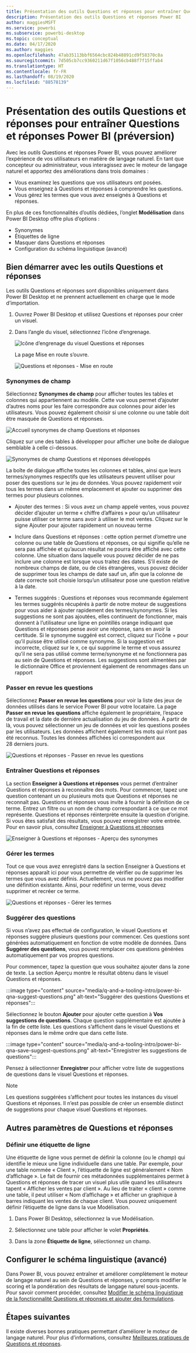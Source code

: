 ```yaml
---
title: Présentation des outils Questions et réponses pour entraîner Questions et réponses Power BI (préversion)
description: Présentation des outils Questions et réponses Power BI
author: maggiesMSFT
ms.service: powerbi
ms.subservice: powerbi-desktop
ms.topic: conceptual
ms.date: 04/17/2020
ms.author: maggies
ms.openlocfilehash: 47ab35113bbf6564cbc824b48891cd9f58370c8a
ms.sourcegitcommit: 7d505cb7cc9360211d67f1056cb488f7f15ffab4
ms.translationtype: HT
ms.contentlocale: fr-FR
ms.lasthandoff: 08/19/2020
ms.locfileid: "88578139"
---
```

# <a name="intro-to-qa-tooling-to-train-power-bi-qa-preview"></a>Présentation des outils Questions et réponses pour entraîner Questions et réponses Power BI (préversion)

Avec les *outils* Questions et réponses Power BI, vous pouvez améliorer l’expérience de vos utilisateurs en matière de langage naturel. En tant que concepteur ou administrateur, vous interagissez avec le moteur de langage naturel et apportez des améliorations dans trois domaines : 

- Vous examinez les questions que vos utilisateurs ont posées.
- Vous enseignez à Questions et réponses à comprendre les questions.
- Vous gérez les termes que vous avez enseignés à Questions et réponses.

En plus de ces fonctionnalités d’outils dédiées, l’onglet **Modélisation** dans Power BI Desktop offre plus d’options :  

- Synonymes
- Étiquettes de ligne
- Masquer dans Questions et réponses
- Configuration du schéma linguistique (avancé)

## <a name="get-started-with-qa-tooling"></a>Bien démarrer avec les outils Questions et réponses

Les outils Questions et réponses sont disponibles uniquement dans Power BI Desktop et ne prennent actuellement en charge que le mode d’importation.

1. Ouvrez Power BI Desktop et utilisez Questions et réponses pour créer un visuel. 
2. Dans l’angle du visuel, sélectionnez l’icône d’engrenage. 

    ![Icône d’engrenage du visuel Questions et réponses](media/q-and-a-tooling-intro/qna-visual-gear.png)

    La page Mise en route s’ouvre.  

    ![Questions et réponses - Mise en route](media/q-and-a-tooling-intro/qna-tooling-dialog.png)

### <a name="field-synonyms"></a>Synonymes de champ

Sélectionnez **Synonymes de champ** pour afficher toutes les tables et colonnes qui appartiennent au modèle. Cette vue vous permet d’ajouter d’autres noms pour les faire correspondre aux colonnes pour aider les utilisateurs. Vous pouvez également choisir si une colonne ou une table doit être masquée de Questions et réponses.

![Accueil synonymes de champ Questions et réponses](media/q-and-a-tooling-intro/qna-tooling-field-synonyms-home.png)

Cliquez sur une des tables à développer pour afficher une boîte de dialogue semblable à celle ci-dessous.

![Synonymes de champ Questions et réponses développés](media/q-and-a-tooling-intro/qna-tooling-field-synonyms-expanded.png)

La boîte de dialogue affiche toutes les colonnes et tables, ainsi que leurs termes/synonymes respectifs que les utilisateurs peuvent utiliser pour poser des questions sur le jeu de données. Vous pouvez rapidement voir tous les termes dans un même emplacement et ajouter ou supprimer des termes pour plusieurs colonnes. 

- Ajouter des termes : Si vous avez un champ appelé ventes, vous pouvez décider d’ajouter un terme « chiffre d’affaires » pour qu’un utilisateur puisse utiliser ce terme sans avoir à utiliser le mot ventes. Cliquez sur le signe Ajouter pour ajouter rapidement un nouveau terme

- Inclure dans Questions et réponses : cette option permet d’omettre une colonne ou une table de Questions et réponses, ce qui signifie qu’elle ne sera pas affichée et qu’aucun résultat ne pourra être affiché avec cette colonne. Une situation dans laquelle vous pouvez décider de ne pas inclure une colonne est lorsque vous traitez des dates. S’il existe de nombreux champs de date, ou de clés étrangères, vous pouvez décider de supprimer tous les champs de date sauf un, afin que la colonne de date correcte soit choisie lorsqu’un utilisateur pose une question relative à la date.

- Termes suggérés : Questions et réponses vous recommande également les termes suggérés récupérés à partir de notre moteur de suggestions pour vous aider à ajouter rapidement des termes/synonymes. Si les suggestions ne sont pas ajoutées, elles continuent de fonctionner, mais donnent à l’utilisateur une ligne en pointillés orange indiquant que Questions et réponses pense avoir une réponse, sans en avoir la certitude. Si le synonyme suggéré est correct, cliquez sur l’icône + pour qu’il puisse être utilisé comme synonyme. Si la suggestion est incorrecte, cliquez sur le x, ce qui supprime le terme et vous assurez qu’il ne sera pas utilisé comme terme/synonyme et ne fonctionnera pas au sein de Questions et réponses. Les suggestions sont alimentées par le dictionnaire Office et proviennent également de renommages dans un rapport

### <a name="review-questions"></a>Passer en revue les questions

Sélectionnez **Passer en revue les questions** pour voir la liste des jeux de données utilisés dans le service Power BI pour votre locataire. La page **Passer en revue les questions** affiche également le propriétaire, l’espace de travail et la date de dernière actualisation du jeu de données. À partir de là, vous pouvez sélectionner un jeu de données et voir les questions posées par les utilisateurs. Les données affichent également les mots qui n’ont pas été reconnus. Toutes les données affichées ici correspondent aux 28 derniers jours.

![Questions et réponses - Passer en revue les questions](media/q-and-a-tooling-intro/qna-tooling-review-questions.png)

### <a name="teach-qa"></a>Entraîner Questions et réponses

La section **Enseigner à Questions et réponses** vous permet d’entraîner Questions et réponses à reconnaître des mots. Pour commencer, tapez une question contenant un ou plusieurs mots que Questions et réponses ne reconnaît pas. Questions et réponses vous invite à fournir la définition de ce terme. Entrez un filtre ou un nom de champ correspondant à ce que ce mot représente. Questions et réponses réinterprète ensuite la question d’origine. Si vous êtes satisfait des résultats, vous pouvez enregistrer votre entrée. Pour en savoir plus, consultez [Enseigner à Questions et réponses](q-and-a-tooling-teach-q-and-a.md)

![Enseigner à Questions et réponses - Aperçu des synonymes](media/q-and-a-tooling-intro/qna-tooling-teach-fixpreview.png)

### <a name="manage-terms"></a>Gérer les termes

Tout ce que vous avez enregistré dans la section Enseigner à Questions et réponses apparaît ici pour vous permettre de vérifier ou de supprimer les termes que vous avez définis. Actuellement, vous ne pouvez pas modifier une définition existante. Ainsi, pour redéfinir un terme, vous devez supprimer et recréer ce terme.

![Questions et réponses - Gérer les termes](media/q-and-a-tooling-intro/qna-manage-terms.png)

### <a name="suggest-questions"></a>Suggérer des questions

Si vous n’avez pas effectué de configuration, le visuel Questions et réponses suggère plusieurs questions pour commencer. Ces questions sont générées automatiquement en fonction de votre modèle de données. Dans **Suggérer des questions**, vous pouvez remplacer ces questions générées automatiquement par vos propres questions.

Pour commencer, tapez la question que vous souhaitez ajouter dans la zone de texte. La section Aperçu montre le résultat obtenu dans le visuel Questions et réponses. 

:::image type="content" source="media/q-and-a-tooling-intro/power-bi-qna-suggest-questions.png" alt-text="Suggérer des questions Questions et réponses":::
 
Sélectionnez le bouton **Ajouter** pour ajouter cette question à **Vos suggestions de questions**. Chaque question supplémentaire est ajoutée à la fin de cette liste. Les questions s’affichent dans le visuel Questions et réponses dans le même ordre que dans cette liste. 

:::image type="content" source="media/q-and-a-tooling-intro/power-bi-qna-save-suggest-questions.png" alt-text="Enregistrer les suggestions de questions":::
 
Pensez à sélectionner **Enregistrer** pour afficher votre liste de suggestions de questions dans le visuel Questions et réponses. 

> [!NOTE]
> Les questions suggérées s’affichent pour toutes les instances du visuel Questions et réponses. Il n’est pas possible de créer un ensemble distinct de suggestions pour chaque visuel Questions et réponses.
> 
> 

## <a name="other-qa-settings"></a>Autres paramètres de Questions et réponses

### <a name="set-a-row-label"></a>Définir une étiquette de ligne

Une étiquette de ligne vous permet de définir la colonne (ou le *champ*) qui identifie le mieux une ligne individuelle dans une table. Par exemple, pour une table nommée « Client », l’étiquette de ligne est généralement « Nom d’affichage ». Le fait de fournir ces métadonnées supplémentaires permet à Questions et réponses de tracer un visuel plus utile quand les utilisateurs tapent « Afficher les ventes par client ». Au lieu de traiter « client » comme une table, il peut utiliser « Nom d’affichage » et afficher un graphique à barres indiquant les ventes de chaque client. Vous pouvez uniquement définir l’étiquette de ligne dans la vue Modélisation. 

1. Dans Power BI Desktop, sélectionnez la vue Modélisation.

2. Sélectionnez une table pour afficher le volet **Propriétés**.

3. Dans la zone **Étiquette de ligne**, sélectionnez un champ.

## <a name="configure-the-linguistic-schema-advanced"></a>Configurer le schéma linguistique (avancé)

Dans Power BI, vous pouvez entraîner et améliorer complètement le moteur de langage naturel au sein de Questions et réponses, y compris modifier le scoring et la pondération des résultats de langage naturel sous-jacents. Pour savoir comment procéder, consultez [Modifier le schéma linguistique de la fonctionnalité Questions et réponses et ajouter des formulations](q-and-a-tooling-advanced.md).

## <a name="next-steps"></a>Étapes suivantes

Il existe diverses bonnes pratiques permettant d’améliorer le moteur de langage naturel. Pour plus d’informations, consultez [Meilleures pratiques de Questions et réponses](q-and-a-best-practices.md).
